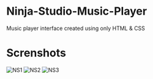 # Ninja-Studio-Music-Player
Music player interface created using only HTML &amp; CSS

# Screnshots
![NS1](https://user-images.githubusercontent.com/36277784/109924526-6c865f80-7ce6-11eb-8cb4-0e955239d0c2.JPG)
![NS2](https://user-images.githubusercontent.com/36277784/109924534-6f815000-7ce6-11eb-99b0-79d09a1de96a.JPG)
![NS3](https://user-images.githubusercontent.com/36277784/109924546-74de9a80-7ce6-11eb-885a-002267bba9d7.JPG)



